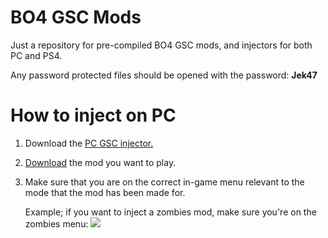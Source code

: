 # BO4 GSC Mods
Just a repository for pre-compiled BO4 GSC mods, and injectors for both PC and PS4.

Any password protected files should be opened with the password: **Jek47**

# How to inject on PC
1. Download the [PC GSC injector.](https://github.com/Jek47/BO4-GSC-Mods/tree/main/Injectors/PC)
2. [Download](https://github.com/Jek47/BO4-GSC-Mods/tree/main/Zombies%20Mods) the mod you want to play.
3. Make sure that you are on the correct in-game menu relevant to the mode that the mod has been made for.

   Example; if you want to inject a zombies mod, make sure you're on the zombies menu:
   ![](https://i.ibb.co/mhkjbD0/Zombies.png)

